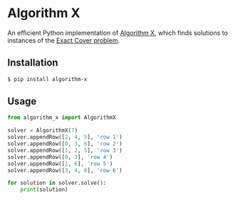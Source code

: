 
# Algorithm X

An efficient Python implementation of [Algorithm
X](https://arxiv.org/abs/cs/0011047), which finds solutions to instances of the
[Exact Cover problem](https://en.wikipedia.org/wiki/Exact_cover).

## Installation

```bash
$ pip install algorithm-x
```

## Usage

```python
from algorithm_x import AlgorithmX

solver = AlgorithmX(7)
solver.appendRow([2, 4, 5], 'row 1')
solver.appendRow([0, 3, 6], 'row 2')
solver.appendRow([1, 2, 5], 'row 3')
solver.appendRow([0, 3], 'row 4')
solver.appendRow([1, 6], 'row 5')
solver.appendRow([3, 4, 6], 'row 6')

for solution in solver.solve():
    print(solution)
```

